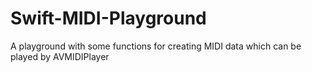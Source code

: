 # Swift-MIDI-Playground
A playground with some functions for creating MIDI data which can be played by AVMIDIPlayer
